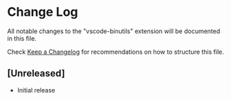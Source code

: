 # Change Log

All notable changes to the "vscode-binutils" extension will be documented in this file.

Check [Keep a Changelog](http://keepachangelog.com/) for recommendations on how to structure this file.

## [Unreleased]

- Initial release